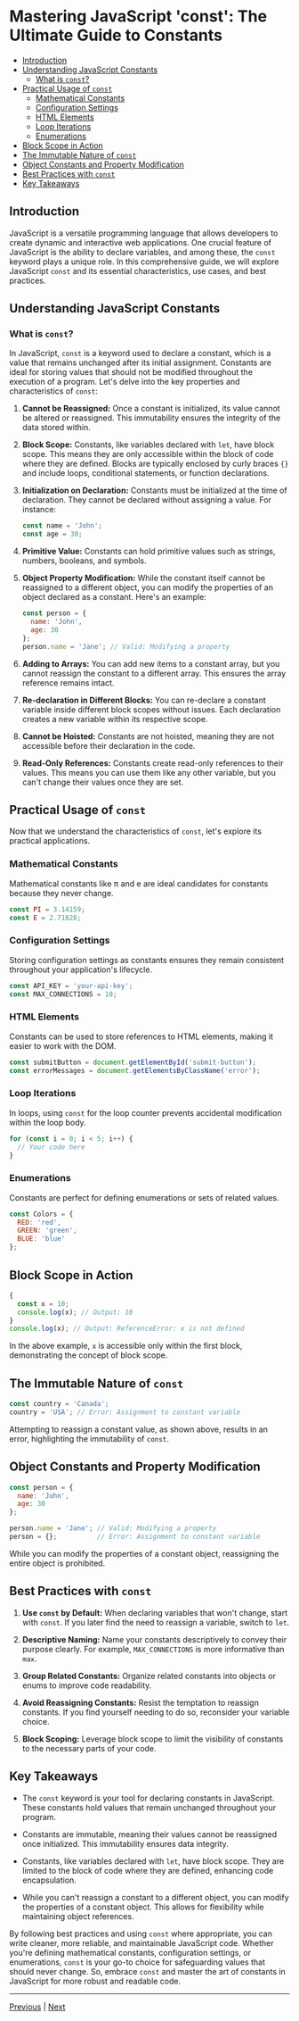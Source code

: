 <!-- omit in toc -->
# Mastering JavaScript 'const': The Ultimate Guide to Constants

- [Introduction](#introduction)
- [Understanding JavaScript Constants](#understanding-javascript-constants)
  - [What is `const`?](#what-is-const)
- [Practical Usage of `const`](#practical-usage-of-const)
  - [Mathematical Constants](#mathematical-constants)
  - [Configuration Settings](#configuration-settings)
  - [HTML Elements](#html-elements)
  - [Loop Iterations](#loop-iterations)
  - [Enumerations](#enumerations)
- [Block Scope in Action](#block-scope-in-action)
- [The Immutable Nature of `const`](#the-immutable-nature-of-const)
- [Object Constants and Property Modification](#object-constants-and-property-modification)
- [Best Practices with `const`](#best-practices-with-const)
- [Key Takeaways](#key-takeaways)


## Introduction

JavaScript is a versatile programming language that allows developers to create dynamic and interactive web applications. One crucial feature of JavaScript is the ability to declare variables, and among these, the `const` keyword plays a unique role. In this comprehensive guide, we will explore JavaScript `const` and its essential characteristics, use cases, and best practices.

## Understanding JavaScript Constants

### What is `const`?

In JavaScript, `const` is a keyword used to declare a constant, which is a value that remains unchanged after its initial assignment. Constants are ideal for storing values that should not be modified throughout the execution of a program. Let's delve into the key properties and characteristics of `const`:

1. **Cannot be Reassigned:**
   Once a constant is initialized, its value cannot be altered or reassigned. This immutability ensures the integrity of the data stored within.

2. **Block Scope:**
   Constants, like variables declared with `let`, have block scope. This means they are only accessible within the block of code where they are defined. Blocks are typically enclosed by curly braces `{}` and include loops, conditional statements, or function declarations.

3. **Initialization on Declaration:**
   Constants must be initialized at the time of declaration. They cannot be declared without assigning a value. For instance:
   ```javascript
   const name = 'John';
   const age = 30;
   ```

4. **Primitive Value:**
   Constants can hold primitive values such as strings, numbers, booleans, and symbols.

5. **Object Property Modification:**
   While the constant itself cannot be reassigned to a different object, you can modify the properties of an object declared as a constant. Here's an example:
   ```javascript
   const person = {
     name: 'John',
     age: 30
   };
   person.name = 'Jane'; // Valid: Modifying a property
   ```

6. **Adding to Arrays:**
   You can add new items to a constant array, but you cannot reassign the constant to a different array. This ensures the array reference remains intact.

7. **Re-declaration in Different Blocks:**
   You can re-declare a constant variable inside different block scopes without issues. Each declaration creates a new variable within its respective scope.

8. **Cannot be Hoisted:**
   Constants are not hoisted, meaning they are not accessible before their declaration in the code.

9. **Read-Only References:**
   Constants create read-only references to their values. This means you can use them like any other variable, but you can't change their values once they are set.

## Practical Usage of `const`

Now that we understand the characteristics of `const`, let's explore its practical applications.

### Mathematical Constants

Mathematical constants like π and e are ideal candidates for constants because they never change.

```javascript
const PI = 3.14159;
const E = 2.71828;
```

### Configuration Settings

Storing configuration settings as constants ensures they remain consistent throughout your application's lifecycle.

```javascript
const API_KEY = 'your-api-key';
const MAX_CONNECTIONS = 10;
```

### HTML Elements

Constants can be used to store references to HTML elements, making it easier to work with the DOM.

```javascript
const submitButton = document.getElementById('submit-button');
const errorMessages = document.getElementsByClassName('error');
```

### Loop Iterations

In loops, using `const` for the loop counter prevents accidental modification within the loop body.

```javascript
for (const i = 0; i < 5; i++) {
  // Your code here
}
```

### Enumerations

Constants are perfect for defining enumerations or sets of related values.

```javascript
const Colors = {
  RED: 'red',
  GREEN: 'green',
  BLUE: 'blue'
};
```

## Block Scope in Action

```javascript
{
  const x = 10;
  console.log(x); // Output: 10
}
console.log(x); // Output: ReferenceError: x is not defined
```

In the above example, `x` is accessible only within the first block, demonstrating the concept of block scope.

## The Immutable Nature of `const`

```javascript
const country = 'Canada';
country = 'USA'; // Error: Assignment to constant variable
```

Attempting to reassign a constant value, as shown above, results in an error, highlighting the immutability of `const`.

## Object Constants and Property Modification

```javascript
const person = {
  name: 'John',
  age: 30
};

person.name = 'Jane'; // Valid: Modifying a property
person = {};          // Error: Assignment to constant variable
```

While you can modify the properties of a constant object, reassigning the entire object is prohibited.

## Best Practices with `const`

1. **Use `const` by Default:**
   When declaring variables that won't change, start with `const`. If you later find the need to reassign a variable, switch to `let`.

2. **Descriptive Naming:**
   Name your constants descriptively to convey their purpose clearly. For example, `MAX_CONNECTIONS` is more informative than `max`.

3. **Group Related Constants:**
   Organize related constants into objects or enums to improve code readability.

4. **Avoid Reassigning Constants:**
   Resist the temptation to reassign constants. If you find yourself needing to do so, reconsider your variable choice.

5. **Block Scoping:**
   Leverage block scope to limit the visibility of constants to the necessary parts of your code.

## Key Takeaways

- The `const` keyword is your tool for declaring constants in JavaScript. These constants hold values that remain unchanged throughout your program.

- Constants are immutable, meaning their values cannot be reassigned once initialized. This immutability ensures data integrity.

- Constants, like variables declared with `let`, have block scope. They are limited to the block of code where they are defined, enhancing code encapsulation.

- While you can't reassign a constant to a different object, you can modify the properties of a constant object. This allows for flexibility while maintaining object references.

By following best practices and using `const` where appropriate, you can write cleaner, more reliable, and maintainable JavaScript code. Whether you're defining mathematical constants, configuration settings, or enumerations, `const` is your go-to choice for safeguarding values that should never change. So, embrace `const` and master the art of constants in JavaScript for more robust and readable code.

---

[Previous](./javascripts-let-keyword.md) | [Next](./data-types-in-javascript.md)
